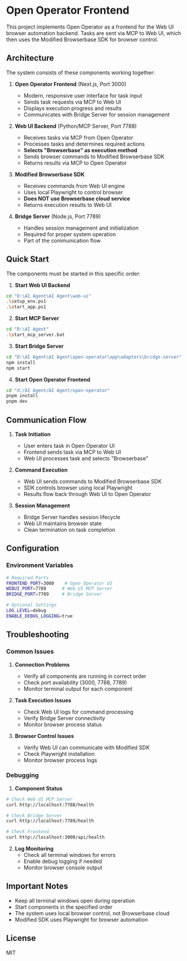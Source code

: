# Open Operator Frontend

This project implements Open Operator as a frontend for the Web UI browser automation backend. Tasks are sent via MCP to Web UI, which then uses the Modified Browserbase SDK for browser control.

## Architecture

The system consists of these components working together:

1. **Open Operator Frontend** (Next.js, Port 3000)
   - Modern, responsive user interface for task input
   - Sends task requests via MCP to Web UI
   - Displays execution progress and results
   - Communicates with Bridge Server for session management

2. **Web UI Backend** (Python/MCP Server, Port 7788)
   - Receives tasks via MCP from Open Operator
   - Processes tasks and determines required actions
   - **Selects "Browserbase" as execution method**
   - Sends browser commands to Modified Browserbase SDK
   - Returns results via MCP to Open Operator

3. **Modified Browserbase SDK**
   - Receives commands from Web UI engine
   - Uses local Playwright to control browser
   - **Does NOT use Browserbase cloud service**
   - Returns execution results to Web UI

4. **Bridge Server** (Node.js, Port 7789)
   - Handles session management and initialization
   - Required for proper system operation
   - Part of the communication flow

## Quick Start

The components must be started in this specific order:

1. **Start Web UI Backend**
```bash
cd "D:\AI Agent\AI Agent\web-ui"  
.\setup_env.ps1
.\start_app.ps1
```

2. **Start MCP Server**
```bash
cd "D:\AI Agent"
.\start_mcp_server.bat
```

3. **Start Bridge Server**
```bash
cd "D:\AI Agent\AI Agent\open-operator\app\adapters\bridge-server"
npm install 
npm start
```

4. **Start Open Operator Frontend**
```bash
cd "d:/AI Agent/AI Agent/open-operator"
pnpm install  
pnpm dev
```

## Communication Flow

1. **Task Initiation**
   - User enters task in Open Operator UI
   - Frontend sends task via MCP to Web UI
   - Web UI processes task and selects "Browserbase"

2. **Command Execution**
   - Web UI sends commands to Modified Browserbase SDK
   - SDK controls browser using local Playwright
   - Results flow back through Web UI to Open Operator

3. **Session Management**
   - Bridge Server handles session lifecycle
   - Web UI maintains browser state
   - Clean termination on task completion

## Configuration

### Environment Variables
```bash
# Required Ports
FRONTEND_PORT=3000    # Open Operator UI
WEBUI_PORT=7788      # Web UI MCP Server
BRIDGE_PORT=7789     # Bridge Server

# Optional Settings
LOG_LEVEL=debug
ENABLE_DEBUG_LOGGING=true
```

## Troubleshooting

### Common Issues

1. **Connection Problems**
   - Verify all components are running in correct order
   - Check port availability (3000, 7788, 7789)
   - Monitor terminal output for each component

2. **Task Execution Issues**
   - Check Web UI logs for command processing
   - Verify Bridge Server connectivity
   - Monitor browser process status

3. **Browser Control Issues**
   - Verify Web UI can communicate with Modified SDK
   - Check Playwright installation
   - Monitor browser process logs

### Debugging

1. **Component Status**
```bash
# Check Web UI MCP Server
curl http://localhost:7788/health

# Check Bridge Server
curl http://localhost:7789/health

# Check Frontend
curl http://localhost:3000/api/health
```

2. **Log Monitoring**
   - Check all terminal windows for errors
   - Enable debug logging if needed
   - Monitor browser console output

## Important Notes

- Keep all terminal windows open during operation
- Start components in the specified order
- The system uses local browser control, not Browserbase cloud
- Modified SDK uses Playwright for browser automation

## License

MIT
